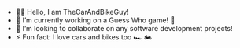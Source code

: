 - 👋🏻 Hello, I am TheCarAndBikeGuy!
- 🔭 I’m currently working on a Guess Who game! 🧐
- 🤝 I’m looking to collaborate on any software development projects!
- ⚡ Fun fact: I love cars and bikes too 🏎️ 🏍️
